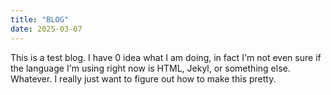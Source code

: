 ```yaml
---
title: "BLOG"
date: 2025-03-07
---
```

This is a test blog. I have 0 idea what I am doing, in fact I'm not even sure if the language I'm using right now is HTML, Jekyl, or something else. Whatever. I really just want to figure out how to make this pretty.
